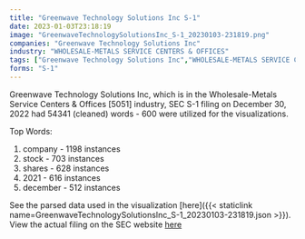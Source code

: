 ```yaml
---
title: "Greenwave Technology Solutions Inc S-1"
date: 2023-01-03T23:18:19
image: "GreenwaveTechnologySolutionsInc_S-1_20230103-231819.png"
companies: "Greenwave Technology Solutions Inc"
industry: "WHOLESALE-METALS SERVICE CENTERS & OFFICES"
tags: ["Greenwave Technology Solutions Inc","WHOLESALE-METALS SERVICE CENTERS & OFFICES","12-30-2022","S-1"]
forms: "S-1"
---
```

Greenwave Technology Solutions Inc, which is in the Wholesale-Metals Service Centers & Offices [5051] industry, SEC S-1 filing on December 30, 2022 had 54341 (cleaned) words - 600 were utilized for the visualizations.

Top Words:
1. company - 1198 instances
2. stock - 703 instances
3. shares - 628 instances
4. 2021 - 616 instances
5. december - 512 instances


See the parsed data used in the visualization [here]({{< staticlink name=GreenwaveTechnologySolutionsInc_S-1_20230103-231819.json >}}).  
View the actual filing on the SEC website [here](https://www.sec.gov/Archives/edgar/data/1589149/0001493152-22-037164.txt)
